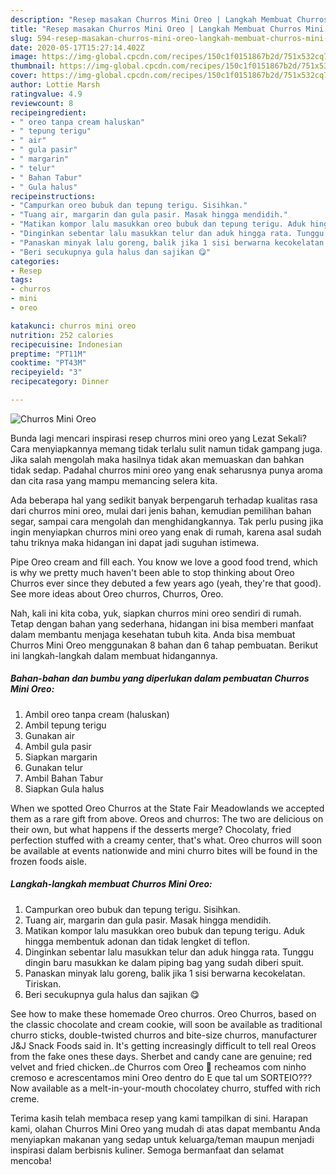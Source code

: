 ```yaml
---
description: "Resep masakan Churros Mini Oreo | Langkah Membuat Churros Mini Oreo Yang Mudah Dan Praktis"
title: "Resep masakan Churros Mini Oreo | Langkah Membuat Churros Mini Oreo Yang Mudah Dan Praktis"
slug: 594-resep-masakan-churros-mini-oreo-langkah-membuat-churros-mini-oreo-yang-mudah-dan-praktis
date: 2020-05-17T15:27:14.402Z
image: https://img-global.cpcdn.com/recipes/150c1f0151867b2d/751x532cq70/churros-mini-oreo-foto-resep-utama.jpg
thumbnail: https://img-global.cpcdn.com/recipes/150c1f0151867b2d/751x532cq70/churros-mini-oreo-foto-resep-utama.jpg
cover: https://img-global.cpcdn.com/recipes/150c1f0151867b2d/751x532cq70/churros-mini-oreo-foto-resep-utama.jpg
author: Lottie Marsh
ratingvalue: 4.9
reviewcount: 8
recipeingredient:
- " oreo tanpa cream haluskan"
- " tepung terigu"
- " air"
- " gula pasir"
- " margarin"
- " telur"
- " Bahan Tabur"
- " Gula halus"
recipeinstructions:
- "Campurkan oreo bubuk dan tepung terigu. Sisihkan."
- "Tuang air, margarin dan gula pasir. Masak hingga mendidih."
- "Matikan kompor lalu masukkan oreo bubuk dan tepung terigu. Aduk hingga membentuk adonan dan tidak lengket di teflon."
- "Dinginkan sebentar lalu masukkan telur dan aduk hingga rata. Tunggu dingin baru masukkan ke dalam piping bag yang sudah diberi spuit."
- "Panaskan minyak lalu goreng, balik jika 1 sisi berwarna kecokelatan. Tiriskan."
- "Beri secukupnya gula halus dan sajikan 😋"
categories:
- Resep
tags:
- churros
- mini
- oreo

katakunci: churros mini oreo 
nutrition: 252 calories
recipecuisine: Indonesian
preptime: "PT11M"
cooktime: "PT43M"
recipeyield: "3"
recipecategory: Dinner

---
```



![Churros Mini Oreo](https://img-global.cpcdn.com/recipes/150c1f0151867b2d/751x532cq70/churros-mini-oreo-foto-resep-utama.jpg)

Bunda lagi mencari inspirasi resep churros mini oreo yang Lezat Sekali? Cara menyiapkannya memang tidak terlalu sulit namun tidak gampang juga. Jika salah mengolah maka hasilnya tidak akan memuaskan dan bahkan tidak sedap. Padahal churros mini oreo yang enak seharusnya punya aroma dan cita rasa yang mampu memancing selera kita.

Ada beberapa hal yang sedikit banyak berpengaruh terhadap kualitas rasa dari churros mini oreo, mulai dari jenis bahan, kemudian pemilihan bahan segar, sampai cara mengolah dan menghidangkannya. Tak perlu pusing jika ingin menyiapkan churros mini oreo yang enak di rumah, karena asal sudah tahu triknya maka hidangan ini dapat jadi suguhan istimewa.

Pipe Oreo cream and fill each. You know we love a good food trend, which is why we pretty much haven&#39;t been able to stop thinking about Oreo Churros ever since they debuted a few years ago (yeah, they&#39;re that good). See more ideas about Oreo churros, Churros, Oreo.


Nah, kali ini kita coba, yuk, siapkan churros mini oreo sendiri di rumah. Tetap dengan bahan yang sederhana, hidangan ini bisa memberi manfaat dalam membantu menjaga kesehatan tubuh kita. Anda bisa membuat Churros Mini Oreo menggunakan 8 bahan dan 6 tahap pembuatan. Berikut ini langkah-langkah dalam membuat hidangannya.

<!--inarticleads1-->

##### Bahan-bahan dan bumbu yang diperlukan dalam pembuatan Churros Mini Oreo:

1. Ambil  oreo tanpa cream (haluskan)
1. Ambil  tepung terigu
1. Gunakan  air
1. Ambil  gula pasir
1. Siapkan  margarin
1. Gunakan  telur
1. Ambil  Bahan Tabur
1. Siapkan  Gula halus


When we spotted Oreo Churros at the State Fair Meadowlands we accepted them as a rare gift from above. Oreos and churros: The two are delicious on their own, but what happens if the desserts merge? Chocolaty, fried perfection stuffed with a creamy center, that&#39;s what. Oreo churros will soon be available at events nationwide and mini churro bites will be found in the frozen foods aisle. 

<!--inarticleads2-->

##### Langkah-langkah membuat Churros Mini Oreo:

1. Campurkan oreo bubuk dan tepung terigu. Sisihkan.
1. Tuang air, margarin dan gula pasir. Masak hingga mendidih.
1. Matikan kompor lalu masukkan oreo bubuk dan tepung terigu. Aduk hingga membentuk adonan dan tidak lengket di teflon.
1. Dinginkan sebentar lalu masukkan telur dan aduk hingga rata. Tunggu dingin baru masukkan ke dalam piping bag yang sudah diberi spuit.
1. Panaskan minyak lalu goreng, balik jika 1 sisi berwarna kecokelatan. Tiriskan.
1. Beri secukupnya gula halus dan sajikan 😋


See how to make these homemade Oreo churros. Oreo Churros, based on the classic chocolate and cream cookie, will soon be available as traditional churro sticks, double-twisted churros and bite-size churros, manufacturer J&amp;J Snack Foods said in. It&#39;s getting increasingly difficult to tell real Oreos from the fake ones these days. Sherbet and candy cane are genuine; red velvet and fried chicken..de Churros com Oreo 🤗 recheamos com ninho cremoso e acrescentamos mini Oreo dentro do E que tal um SORTEIO??? Now available as a melt-in-your-mouth chocolatey churro, stuffed with rich creme. 

Terima kasih telah membaca resep yang kami tampilkan di sini. Harapan kami, olahan Churros Mini Oreo yang mudah di atas dapat membantu Anda menyiapkan makanan yang sedap untuk keluarga/teman maupun menjadi inspirasi dalam berbisnis kuliner. Semoga bermanfaat dan selamat mencoba!
